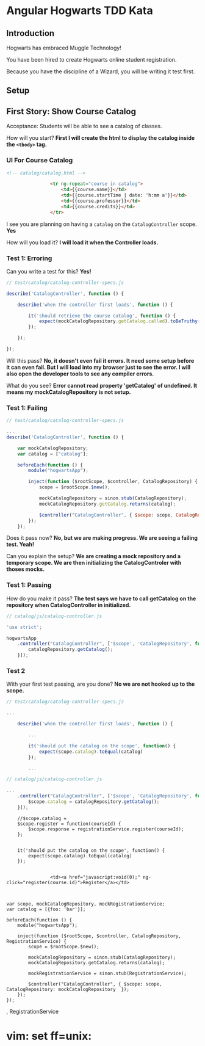 Angular Hogwarts TDD Kata
=========================

Introduction
------------

Hogwarts has embraced Muggle Technology!

You have been hired to create Hogwarts online student registration.

Because you have the discipline of a Wizard, you will be writing it test first.

Setup
-----

First Story: Show Course Catalog
--------------------------------

Acceptance: Students will be able to see a catalog of classes.



How will you start? **First I will create the html to display the catalog inside the ``<tbody>`` tag.**


### UI For Course Catalog

```html
<!-- catalog/catalog.html -->

                <tr ng-repeat="course in catalog">
                    <td>{{course.name}}</td>
                    <td>{{course.startTime | date: 'h:mm a'}}</td>
                    <td>{{course.professor}}</td>
                    <td>{{course.credits}}</td>
                </tr>
```

I see you are planning on having a ``catalog`` on the ``CatalogController`` scope. **Yes**

How will you load it? **I will load it when the Controller loads.**

### Test 1: Erroring

Can you write a test for this? **Yes!**

```js
// test/catalog/catalog-controller-specs.js

describe('CatalogController', function () {

    describe('when the controller first loads', function () {

        it('should retrieve the course catalog', function () {
            expect(mockCatalogRepository.getCatalog.called).toBeTruthy();
        });

    });

});
```

Will this pass? **No, it doesn't even fail it errors. It need some setup before it can even fail. But I will load into my browser just to see the error. I will also open the developer tools to see any compiler errors.**

What do you see? **Error cannot read property 'getCatalog' of undefined. It means my mockCatalogRepository is not setup.**

### Test 1: Failing

```js
// test/catalog/catalog-controller-specs.js

...
describe('CatalogController', function () {

    var mockCatalogRepository;
    var catalog = ["catalog"];

    beforeEach(function () {
        module("hogwartsApp");

        inject(function ($rootScope, $controller, CatalogRepository) {
            scope = $rootScope.$new();

            mockCatalogRepository = sinon.stub(CatalogRepository);
            mockCatalogRepository.getCatalog.returns(catalog);

            $controller("CatalogController", { $scope: scope, CatalogRepository: mockCatalogRepository  });
        });
    });
```

Does it pass now? **No, but we are making progress. We are seeing a failing test. Yeah!**

Can you explain the setup? **We are creating a mock repository and a temporary scope. We are then initializing the CatalogControler with thoses mocks.**

### Test 1: Passing

How do you make it pass? **The test says we have to call getCatalog on the repository when CatalogController in initialized.**


```js
// catalog/js/catalog-controller.js

'use strict';

hogwartsApp
    .controller("CatalogController", ['$scope', 'CatalogRepository', function ($scope, catalogRepository) {
        catalogRepository.getCatalog();
    }]);
```

### Test 2

With your first test passing, are you done? **No we are not hooked up to the scope.**

```js
// test/catalog/catalog-controller-specs.js

...

    describe('when the controller first loads', function () {

        ...

        it('should put the catalog on the scope', function() {
            expect(scope.catalog).toEqual(catalog)
        });

        ...
```


```js
// catalog/js/catalog-controller.js

...
    .controller("CatalogController", ['$scope', 'CatalogRepository', function ($scope, catalogRepository) {
        $scope.catalog = catalogRepository.getCatalog();
    }]);
```

        //$scope.catalog = 
        $scope.register = function(courseId) {
            $scope.response = registrationService.register(courseId);
        };


        it('should put the catalog on the scope', function() {
            expect(scope.catalog).toEqual(catalog)
        });


                    <td><a href="javascript:void(0);" ng-click="register(course.id)">Register</a></td>



    var scope, mockCatalogRepository, mockRegistrationService;
    var catalog = [{foo: 'bar'}];

    beforeEach(function () {
        module("hogwartsApp");

        inject(function ($rootScope, $controller, CatalogRepository, RegistrationService) {
            scope = $rootScope.$new();

            mockCatalogRepository = sinon.stub(CatalogRepository);
            mockCatalogRepository.getCatalog.returns(catalog);

            mockRegistrationService = sinon.stub(RegistrationService);

            $controller("CatalogController", { $scope: scope, CatalogRepository: mockCatalogRepository  });
        });
    });

, RegistrationService

# vim: set ff=unix:

